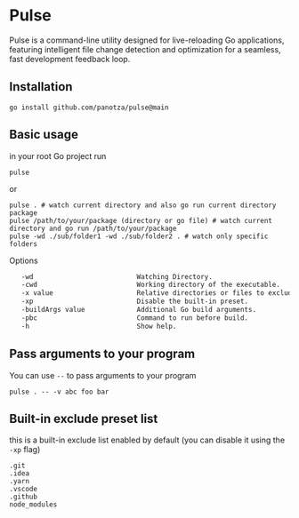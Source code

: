 # Pulse

Pulse is a command-line utility designed for live-reloading Go applications, featuring intelligent file
change detection and optimization for a seamless, fast development feedback loop.

## Installation

```shell
go install github.com/panotza/pulse@main
```

## Basic usage

in your root Go project run

```shell
pulse
```

or

```shell
pulse . # watch current directory and also go run current directory package
pulse /path/to/your/package (directory or go file) # watch current directory and go run /path/to/your/package
pulse -wd ./sub/folder1 -wd ./sub/folder2 . # watch only specific folders
```

Options

```txt
   -wd                          Watching Directory.
   -cwd                         Working directory of the executable.
   -x value                     Relative directories or files to exclude.
   -xp                          Disable the built-in preset.
   -buildArgs value             Additional Go build arguments.
   -pbc                         Command to run before build.
   -h                           Show help.
```

## Pass arguments to your program

You can use `--` to pass arguments to your program

```shell
pulse . -- -v abc foo bar
```

## Built-in exclude preset list

this is a built-in exclude list enabled by default (you can disable it using the `-xp` flag)

```
.git
.idea
.yarn
.vscode
.github
node_modules
```